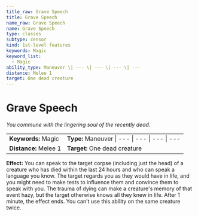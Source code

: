 ```yaml
---
title_raw: Grave Speech
title: Grave Speech
name_raw: Grave Speech
name: Grave Speech
type: classes
subtype: censor
kind: 1st-level features
keywords: Magic
keyword_list:
  - Magic
ability_type: Maneuver \| --- \| --- \| --- \| ---
distance: Melee 1
target: One dead creature
---
```


# Grave Speech

*You commune with the lingering soul of the recently dead.*

|                       |                                                |
| :-------------------- | :--------------------------------------------- |
| **Keywords:** Magic   | **Type:** Maneuver \| --- \| --- \| --- \| --- |
| **Distance:** Melee 1 | **Target:** One dead creature                  |

**Effect:** You can speak to the target corpse (including just the head) of a creature who has died within the last 24 hours and who can speak a language you know. The target regards you as they would have in life, and you might need to make tests to influence them and convince them to speak with you. The trauma of dying can make a creature's memory of that event hazy, but the target otherwise knows all they knew in life. After 1 minute, the effect ends. You can't use this ability on the same creature twice.
